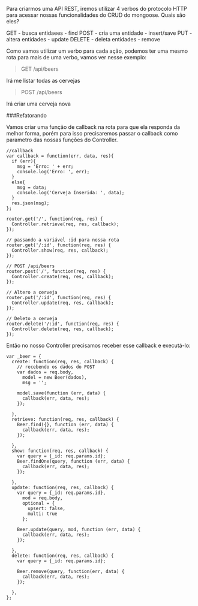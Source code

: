 Para criarmos uma API REST, iremos utilizar 4 verbos do protocolo HTTP para acessar nossas funcionalidades do CRUD do mongoose. Quais são eles?

GET - busca entidaees - find
POST - cria uma entidade - insert/save
PUT - altera entidades - update
DELETE - deleta entidades - remove

Como vamos utilizar um verbo para cada ação, podemos ter uma mesmo rota para mais de uma verbo, vamos ver nesse exemplo:

> GET /api/beers

Irá me listar todas as cervejas

> POST /api/beers

Irá criar uma cerveja nova


###Refatorando

Vamos criar uma função de callback na rota para que ela responda da melhor forma, porém para isso precisaremos passar o callback como parametro das nossas funções do Controller.

```
//callback
var callback = function(err, data, res){
  if (err){
    msg = 'Erro: ' + err;
    console.log('Erro: ', err);
  }
  else{
    msg = data;
    console.log('Cerveja Inserida: ', data);
  }
  res.json(msg);
};

router.get('/', function(req, res) {
  Controller.retrieve(req, res, callback);
});

// passando a variável :id para nossa rota
router.get('/:id', function(req, res) {
  Controller.show(req, res, callback);
});

// POST /api/beers
router.post('/', function(req, res) {
  Controller.create(req, res, callback);
});

// Altero a cerveja
router.put('/:id', function(req, res) {
  Controller.update(req, res, callback);
});

// Deleto a cerveja
router.delete('/:id', function(req, res) {
  Controller.delete(req, res, callback);
});
```

Então no nosso Controller precisamos receber esse callback e executá-lo:
```
var _beer = {
  create: function(req, res, callback) {
    // recebendo os dados do POST
    var dados = req.body,
      model = new Beer(dados),
      msg = '';

    model.save(function (err, data) {
      callback(err, data, res);
    });

  },
  retrieve: function(req, res, callback) {
    Beer.find({}, function (err, data) {
      callback(err, data, res);
    });

  },
  show: function(req, res, callback) {
    var query = {_id: req.params.id};
    Beer.findOne(query, function (err, data) {
      callback(err, data, res);
    });

  },
  update: function(req, res, callback) {
    var query = {_id: req.params.id},
      mod = req.body,
      optional = {
        upsert: false,
        multi: true
      };

    Beer.update(query, mod, function (err, data) {
      callback(err, data, res);
    });

  },
  delete: function(req, res, callback) {
    var query = {_id: req.params.id};

    Beer.remove(query, function(err, data) {
      callback(err, data, res);
    });

  },
};
```






